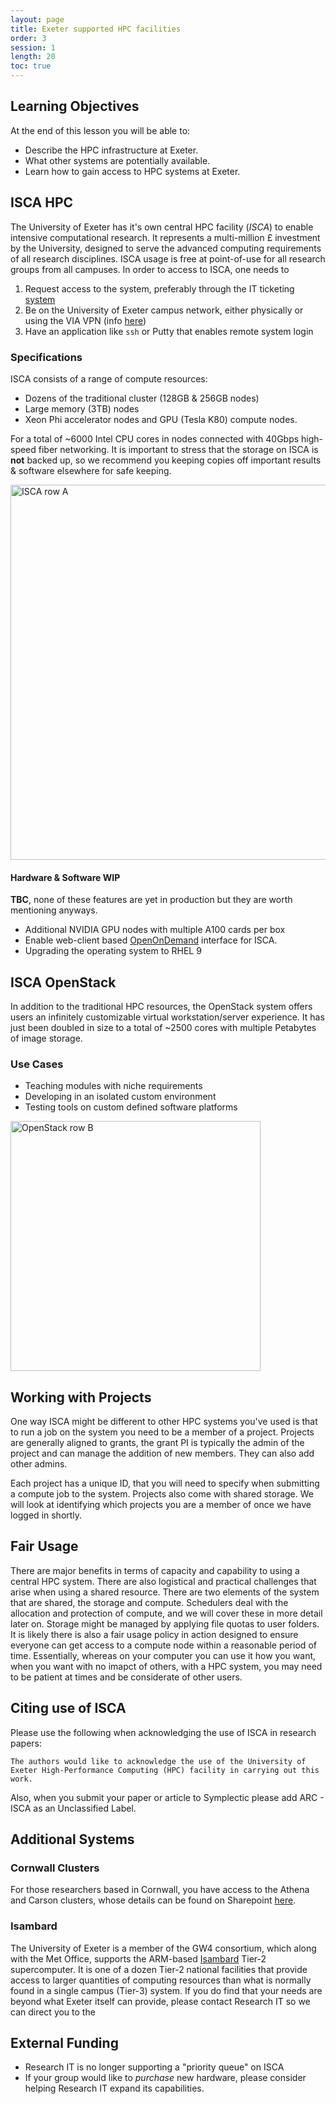 ```yaml
---
layout: page
title: Exeter supported HPC facilities
order: 3
session: 1
length: 20
toc: true
---
```


## Learning Objectives

At the end of this lesson you will be able to:

- Describe the HPC infrastructure at Exeter.
- What other systems are potentially available.
- Learn how to gain access to HPC systems at Exeter.

## ISCA HPC
The University of Exeter has it's own central HPC facility (_ISCA_) to enable intensive computational research. It represents a multi-million £ investment by the University, designed to serve the advanced computing requirements of all research disciplines. ISCA usage is free at point-of-use for all research groups from all campuses. In order to access to ISCA, one needs to

1. Request access to the system, preferably through the IT ticketing [system](https://uoeitservicedesk-apps.easyvista.com/s/selfservice#!?page=58a2df66258c1)
2. Be on the University of Exeter campus network, either physically or using the VIA VPN (info [here](https://www.exeter.ac.uk/departments/it/howdoi/vpn/))
3. Have an application like `ssh` or Putty that enables remote system login

### Specifications

ISCA consists of a range of compute resources: 
- Dozens of the traditional cluster (128GB & 256GB nodes) 
- Large memory (3TB) nodes
- Xeon Phi accelerator nodes and GPU (Tesla K80) compute nodes.

For a total of ~6000 Intel CPU cores in nodes connected with 40Gbps high-speed fiber networking. It is important to stress that the storage on ISCA is **not** backed up, so we recommend you keeping copies off important results & software elsewhere for safe keeping.

<img src="../fig/IMG20221207130751.jpg" alt="ISCA row A" width="600"/>

#### Hardware & Software WIP
**TBC**, none of these features are yet in production but they are worth mentioning anyways.

- Additional NVIDIA GPU nodes with multiple A100 cards per box
- Enable web-client based [OpenOnDemand](https://openondemand.org/) interface for ISCA.
- Upgrading the operating system to RHEL 9

## ISCA OpenStack
In addition to the traditional HPC resources, the OpenStack system offers users an infinitely customizable virtual workstation/server experience. It has just been doubled in size to a total of ~2500 cores with multiple Petabytes of image storage.

### Use Cases
- Teaching modules with niche requirements
- Developing in an isolated custom environment
- Testing tools on custom defined software platforms

<img src="../fig/IMG20221207130813.jpg" alt="OpenStack row B" width="400"/>

## Working with Projects

One way ISCA might be different to other HPC systems you've used is that to run a job on the system you need to be a member of a project. Projects are generally aligned to grants, the grant PI is typically the admin of the project and can manage the addition of new members. They can also add other admins. 

Each project has a unique ID, that you will need to specify when submitting a compute job to the system. Projects also come with shared storage. We will look at identifying which projects you are a member of once we have logged in shortly.

## Fair Usage

There are major benefits in terms of capacity and capability to using a central HPC system. There are also logistical and practical challenges that arise when using a shared resource. There are two elements of the system that are shared, the storage and compute. Schedulers deal with the allocation and protection of compute, and we will cover these in more detail later on. Storage might be managed by applying file quotas to user folders. It is likely there is also a fair usage policy in action designed to ensure everyone can get access to a compute node within a reasonable period of time. Essentially, whereas on your computer you can use it how you want, when you want with no imapct of others, with a HPC system, you may need to be patient at times and be considerate of other users. 

## Citing use of ISCA

Please use the following when acknowledging the use of ISCA in research papers:

```
The authors would like to acknowledge the use of the University of Exeter High-Performance Computing (HPC) facility in carrying out this work.
```
Also, when you submit your paper or article to Symplectic please add ARC - ISCA as an Unclassified Label.

## Additional Systems

### Cornwall Clusters
For those researchers based in Cornwall, you have access to the Athena and Carson clusters, whose details can be found on Sharepoint [here](https://universityofexeteruk.sharepoint.com/sites/CornwallARC).

### Isambard
The University of Exeter is a member of the GW4 consortium, which along with the Met Office, supports the ARM-based [Isambard](https://gw4-isambard.github.io/docs/) Tier-2 supercomputer. It is one of a dozen Tier-2 national facilities that provide access to larger quantities of computing resources than what is normally found in a single campus (Tier-3) system. If you do find that your needs are beyond what Exeter itself can provide, please contact Research IT so we can direct you to the 

## External Funding
- Research IT is no longer supporting a "priority queue" on ISCA
- If your group would like to *purchase* new hardware, please consider helping Research IT expand its capabilities.
